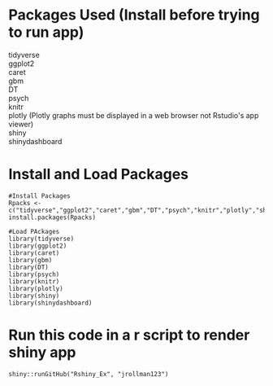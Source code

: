 # Packages Used (Install before trying to run app)
tidyverse  
ggplot2  
caret  
gbm  
DT  
psych  
knitr  
plotly  (Plotly graphs must be displayed in a web browser not Rstudio's app viewer)  
shiny  
shinydashboard  

# Install and Load Packages
```{r}
#Install Packages
Rpacks <- c("tidyverse","ggplot2","caret","gbm","DT","psych","knitr","plotly","shiny","shinydashboard")
install.packages(Rpacks)

#Load PAckages
library(tidyverse)
library(ggplot2)
library(caret)
library(gbm)
library(DT)
library(psych)
library(knitr)
library(plotly)
library(shiny)
library(shinydashboard)
```
# Run this code in a r script to render shiny app
```{r}
shiny::runGitHub("Rshiny_Ex", "jrollman123")
```
